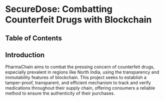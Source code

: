 # SecureDose: Combatting Counterfeit Drugs with Blockchain


## Table of Contents


## Introduction
PharmaChain aims to combat the pressing concern of counterfeit drugs, especially prevalent in regions like North India, using the transparency and immutability features of blockchain. This project seeks to establish a tamper-proof, transparent, and efficient mechanism to track and verify medications throughout their supply chain, offering consumers a reliable method to ensure the authenticity of their purchases.


